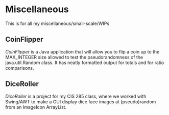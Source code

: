 # Miscellaneous
This is for all my miscellaneous/small-scale/WIPs

## CoinFlipper 
_CoinFlipper_ is a Java application that will allow you to flip a coin up to the MAX_INTEGER size allowed to test the pseudorandomness of the java.util.Random class. It has neatly formatted output for totals and for ratio comparisons.

## DiceRoller
_DiceRoller_ is a project for my CIS 285 class, where we worked with Swing/AWT to make a GUI display dice face images at (pseudo)random from an ImageIcon ArrayList.